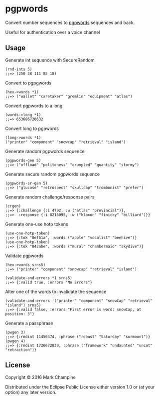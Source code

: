 # pgpwords

Convert number sequences to [pgpwords](https://en.wikipedia.org/wiki/PGP_word_list) sequences and back.

Useful for authentication over a voice channel

## Usage

Generate int sequence with SecureRandom

    (rnd-ints 5)
    ;;=> (250 38 111 85 18)

Convert to pgpgwords

	(hex->words *1)
	;;=> ("wallet" "caretaker" "gremlin" "equipment" "atlas")

Convert pgpwords to a long

	(words->long *1)
	;;=> 653686720632

Convert long to pgpwords

	(long->words *1)
	("printer" "component" "snowcap" "retrieval" "island")

Generate random pgpwords sequence
	
	(pgpwords-gen 5)
	;;=> ("offload" "politeness" "crumpled" "quantity" "stormy")

Generate secure random pgpwords sequence

	(pgpwords-sr-gen 5)
	;;=> ("glucose" "retrospect" "skullcap" "trombonist" "prefer")

Generate random challenge/response pairs

	(crgen)
	;;=> {:challenge {:i 4792, :w ("atlas" "provincial")},
	;;=>  :response {:i 8216095, :w ("klaxon" "finicky" "billiard")}}

Generate one-use hotp tokens

	(use-one-hotp-token)
	;;=> {:tok "0ef61a", :words ("apple" "vocalist" "beehive")}
	(use-one-hotp-token)
	;;=> {:tok "842abe", :words ("mural" "chambermaid" "skydive")}

Validate pgpwords

	(hex->words srns5)
	;;=> ("printer" "component" "snowcap" "retrieval" "island")

	(validate-and-errors *1 srns5)
	;;=> {:valid true, :errors "No Errors"}

Alter one of the words to invalidate the sequence

	(validate-and-errors '("printer" "component" "snowCap" "retrieval" "island") srns5)
	;;=> {:valid false, :errors "First error is word: snowCap, at position: 3"}

Generate a passphrase

	(pwgen 3)
	;;=> {:rndint 11456474, :phrase ("robust" "Saturday" "surmount")}
	(pwgen 4)
	;;=> {:rndint 1726672839, :phrase ("framework" "undaunted" "uncut" "retraction")}

## License

Copyright © 2016 Mark Champine

Distributed under the Eclipse Public License either version 1.0 or (at
your option) any later version.
